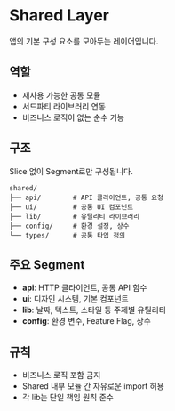 # Shared Layer

앱의 기본 구성 요소를 모아두는 레이어입니다.

## 역할

- 재사용 가능한 공통 모듈
- 서드파티 라이브러리 연동
- 비즈니스 로직이 없는 순수 기능

## 구조

Slice 없이 Segment로만 구성됩니다.

```
shared/
├── api/        # API 클라이언트, 공통 요청
├── ui/         # 공통 UI 컴포넌트
├── lib/        # 유틸리티 라이브러리
├── config/     # 환경 설정, 상수
└── types/      # 공통 타입 정의
```

## 주요 Segment

- **api**: HTTP 클라이언트, 공통 API 함수
- **ui**: 디자인 시스템, 기본 컴포넌트
- **lib**: 날짜, 텍스트, 스타일 등 주제별 유틸리티
- **config**: 환경 변수, Feature Flag, 상수

## 규칙

- 비즈니스 로직 포함 금지
- Shared 내부 모듈 간 자유로운 import 허용
- 각 lib는 단일 책임 원칙 준수
